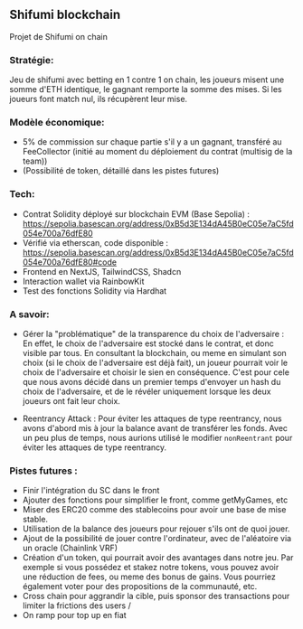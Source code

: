 ## Shifumi blockchain

Projet de Shifumi on chain

### Stratégie:

Jeu de shifumi avec betting en 1 contre 1 on chain, les joueurs misent une somme d'ETH identique, le gagnant remporte la somme des mises.
Si les joueurs font match nul, ils récupèrent leur mise.

### Modèle économique:

- 5% de commission sur chaque partie s'il y a un gagnant, transféré au FeeCollector (initié au moment du déploiement du contrat (multisig de la team))
- (Possibilité de token, détaillé dans les pistes futures)

### Tech:

- Contrat Solidity déployé sur blockchain EVM (Base Sepolia) : https://sepolia.basescan.org/address/0xB5d3E134dA45B0eC05e7aC5fd054e700a76dfE80
- Vérifié via etherscan, code disponible : https://sepolia.basescan.org/address/0xB5d3E134dA45B0eC05e7aC5fd054e700a76dfE80#code
- Frontend en NextJS, TailwindCSS, Shadcn
- Interaction wallet via RainbowKit
- Test des fonctions Solidity via Hardhat

### A savoir:

- Gérer la "problématique" de la transparence du choix de l'adversaire :
  En effet, le choix de l'adversaire est stocké dans le contrat, et donc visible par tous.
  En consultant la blockchain, ou meme en simulant son choix (si le choix de l'adversaire est déjà fait), un joueur pourrait voir le choix de l'adversaire et choisir le sien en conséquence.
  C'est pour cele que nous avons décidé dans un premier temps d'envoyer un hash du choix de l'adversaire, et de le révéler uniquement lorsque les deux joueurs ont fait leur choix.

- Reentrancy Attack :
  Pour éviter les attaques de type reentrancy, nous avons d'abord mis à jour la balance avant de transférer les fonds.
  Avec un peu plus de temps, nous aurions utilisé le modifier `nonReentrant` pour éviter les attaques de type reentrancy.

### Pistes futures :

- Finir l'intégration du SC dans le front
- Ajouter des fonctions pour simplifier le front, comme getMyGames, etc
- Miser des ERC20 comme des stablecoins pour avoir une base de mise stable.
- Utilisation de la balance des joueurs pour rejouer s'ils ont de quoi jouer.
- Ajout de la possibilité de jouer contre l'ordinateur, avec de l'aléatoire via un oracle (Chainlink VRF)
- Création d'un token, qui pourrait avoir des avantages dans notre jeu.
  Par exemple si vous possédez et stakez notre tokens, vous pouvez avoir une réduction de fees, ou meme des bonus de gains.
  Vous pourriez également voter pour des propositions de la communauté, etc.
- Cross chain pour aggrandir la cible, puis sponsor des transactions pour limiter la frictions des users / 
- On ramp pour top up en fiat

